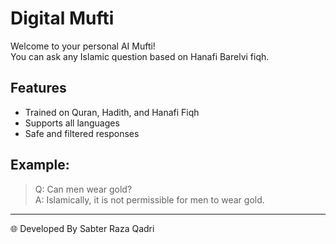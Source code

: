 # Digital Mufti 

Welcome to your personal AI Mufti!  
You can ask any Islamic question based on Hanafi Barelvi fiqh.

## Features
- Trained on Quran, Hadith, and Hanafi Fiqh
- Supports all languages
- Safe and filtered responses

## Example:
> Q: Can men wear gold?  
> A: Islamically, it is not permissible for men to wear gold.

---

🌐 Developed By Sabter Raza Qadri
